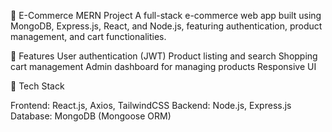 🛒 E-Commerce MERN Project
A full-stack e-commerce web app built using MongoDB, Express.js, React, and Node.js, featuring authentication, product management, and cart functionalities.

🚀 Features
User authentication (JWT)
Product listing and search
Shopping cart management
Admin dashboard for managing products
Responsive UI

🧰 Tech Stack

Frontend: React.js, Axios, TailwindCSS
Backend: Node.js, Express.js
Database: MongoDB (Mongoose ORM)
